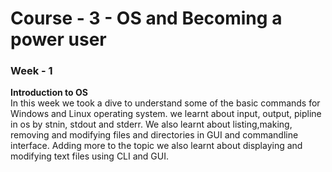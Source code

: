 # Course - 3 - OS and Becoming a power user

### <b>Week - 1</b>  
<b>Introduction to OS</b>  
In this week we took a dive to understand some of the basic commands for Windows and Linux operating system. we learnt about input, output, pipline in os by stnin, stdout and stderr. We also learnt about listing,making, removing and modifying files and directories in GUI and commandline interface. Adding more to the topic we also learnt about displaying and modifying text files using CLI and GUI.
